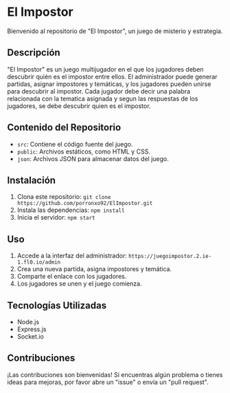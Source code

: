 # El Impostor

Bienvenido al repositorio de "El Impostor", un juego de misterio y estrategia.

## Descripción

"El Impostor" es un juego multijugador en el que los jugadores deben descubrir quién es el impostor entre ellos. El administrador puede generar partidas, asignar impostores y temáticas, y los jugadores pueden unirse para descubrir al impostor. Cada jugador debe decir una palabra relacionada con la tematica asignada y segun las respuestas de los jugadores, se debe descubrir quien es el impostor. 

## Contenido del Repositorio

- `src`: Contiene el código fuente del juego.
- `public`: Archivos estáticos, como HTML y CSS.
- `json`: Archivos JSON para almacenar datos del juego.

## Instalación

1. Clona este repositorio: `git clone https://github.com/porronxo92/ElImpostor.git`
2. Instala las dependencias: `npm install`
3. Inicia el servidor: `npm start`

## Uso

1. Accede a la interfaz del administrador: `https://juegoimpostor.2.ie-1.fl0.io/admin`
2. Crea una nueva partida, asigna impostores y temática.
3. Comparte el enlace con los jugadores.
4. Los jugadores se unen y el juego comienza.

## Tecnologías Utilizadas

- Node.js
- Express.js
- Socket.io

## Contribuciones

¡Las contribuciones son bienvenidas! Si encuentras algún problema o tienes ideas para mejoras, por favor abre un "issue" o envía un "pull request".


